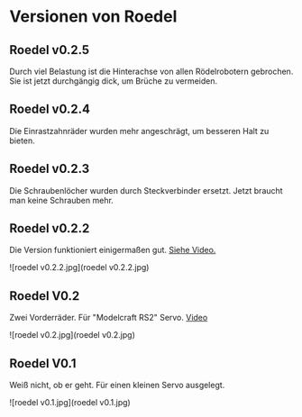 Versionen von Roedel
====================

Roedel v0.2.5
-------------

Durch viel Belastung ist die Hinterachse von allen Rödelrobotern gebrochen. Sie ist jetzt durchgängig dick, um Brüche zu vermeiden.

Roedel v0.2.4
-------------

Die Einrastzahnräder wurden mehr angeschrägt, um besseren Halt zu bieten.

Roedel v0.2.3
-------------

Die Schraubenlöcher wurden durch Steckverbinder ersetzt. Jetzt braucht man keine Schrauben mehr.

Roedel v0.2.2
-------------

Die Version funktioniert einigermaßen gut. [Siehe Video.](http://youtu.be/wDSMWdDKJlY)

![roedel v0.2.2.jpg](roedel v0.2.2.jpg)

Roedel V0.2
-----------

Zwei Vorderräder. Für "Modelcraft RS2" Servo. [Video](https://www.youtube.com/watch?v=7x2s_AlgUBw)

![roedel v0.2.jpg](roedel v0.2.jpg)

Roedel V0.1
-----------

Weiß nicht, ob er geht. Für einen kleinen Servo ausgelegt.

![roedel v0.1.jpg](roedel v0.1.jpg)


